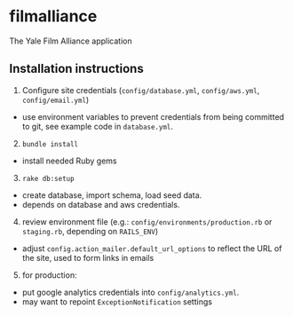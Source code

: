 # filmalliance

The Yale Film Alliance application

## Installation instructions

1. Configure site credentials (`config/database.yml`, `config/aws.yml`, `config/email.yml`)
  * use environment variables to prevent credentials from being committed to git,
    see example code in `database.yml`.

2. `bundle install`
  * install needed Ruby gems

3. `rake db:setup`
  * create database, import schema, load seed data.
  * depends on database and aws credentials.

4. review environment file (e.g.: `config/environments/production.rb` or `staging.rb`, depending on `RAILS_ENV`)
  * adjust `config.action_mailer.default_url_options` to reflect the URL of the site, used to form links in emails

5. for production:
  * put google analytics credentials into `config/analytics.yml`.
  * may want to repoint `ExceptionNotification` settings
